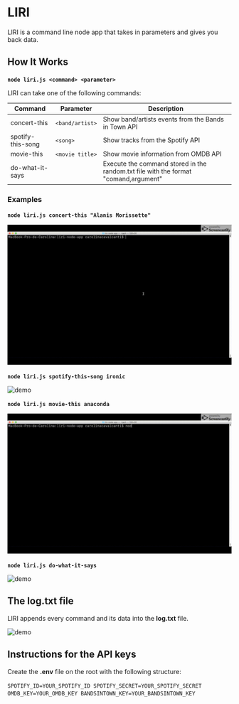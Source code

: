 # LIRI

LIRI is a command line node app that takes in parameters and gives you back data.

## How It Works

**`node liri.js <command> <parameter>`**

LIRI can take one of the following commands:

Command | Parameter | Description
------------ | ------------ | ------------
concert-this | `<band/artist>` | Show band/artists events from the Bands in Town API 
spotify-this-song | `<song>` | Show tracks from the Spotify API
movie-this | `<movie title>` | Show movie information from OMDB API
do-what-it-says |  |  Execute the command stored in the random.txt file with the format "comand,argument"

### Examples

**`node liri.js concert-this "Alanis Morissette"`**

![demo](demo/concert-this.gif)

**`node liri.js spotify-this-song ironic`**

![demo](demo/spotify-this-song.gif)

**`node liri.js movie-this anaconda`**

![demo](demo/movie-this.gif)

**`node liri.js do-what-it-says`**

![demo](demo/do-what-it-says.gif)

## The log.txt file

LIRI appends every command and its data into the **log.txt** file.

![demo](demo/log-data.gif)

## Instructions for the API keys

Create the **.env** file on the root with the following structure:

`SPOTIFY_ID=YOUR_SPOTIFY_ID
SPOTIFY_SECRET=YOUR_SPOTIFY_SECRET
OMDB_KEY=YOUR_OMDB_KEY
BANDSINTOWN_KEY=YOUR_BANDSINTOWN_KEY`
